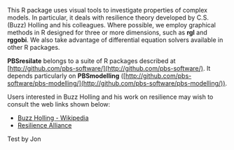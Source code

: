 This R package uses visual tools to investigate properties of complex models. In particular, it deals with resilience theory developed by C.S. (Buzz) Holling and his colleagues. Where possible, we employ graphical methods in R designed for three or more dimensions, such as **rgl** and **rggobi**. We also take advantage of differential equation solvers available in other R packages. 

**PBSresilate** belongs to a suite of R packages described at [http://github.com/pbs-software/](http://github.com/pbs-software/). It depends particularly on **PBSmodelling** ([http://github.com/pbs-software/pbs-modelling/](http://github.com/pbs-software/pbs-modelling/)). 

Users interested in Buzz Holling and his work on resilience may wish to consult the web links shown below:
* [Buzz Holling - Wikipedia](https://en.wikipedia.org/wiki/C._S._Holling)
* [Resilience Alliance](http://www.resalliance.org)

Test by Jon

